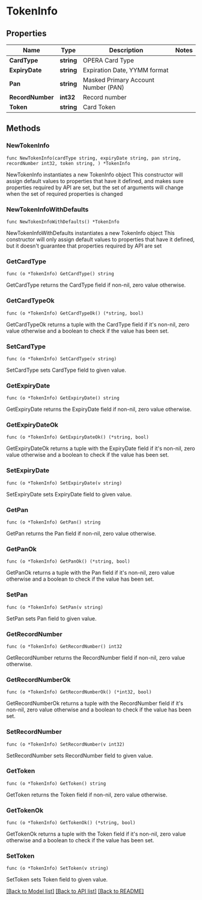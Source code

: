# TokenInfo

## Properties

Name | Type | Description | Notes
------------ | ------------- | ------------- | -------------
**CardType** | **string** | OPERA Card Type | 
**ExpiryDate** | **string** | Expiration Date, YYMM format | 
**Pan** | **string** | Masked Primary Account Number (PAN) | 
**RecordNumber** | **int32** | Record number | 
**Token** | **string** | Card Token | 

## Methods

### NewTokenInfo

`func NewTokenInfo(cardType string, expiryDate string, pan string, recordNumber int32, token string, ) *TokenInfo`

NewTokenInfo instantiates a new TokenInfo object
This constructor will assign default values to properties that have it defined,
and makes sure properties required by API are set, but the set of arguments
will change when the set of required properties is changed

### NewTokenInfoWithDefaults

`func NewTokenInfoWithDefaults() *TokenInfo`

NewTokenInfoWithDefaults instantiates a new TokenInfo object
This constructor will only assign default values to properties that have it defined,
but it doesn't guarantee that properties required by API are set

### GetCardType

`func (o *TokenInfo) GetCardType() string`

GetCardType returns the CardType field if non-nil, zero value otherwise.

### GetCardTypeOk

`func (o *TokenInfo) GetCardTypeOk() (*string, bool)`

GetCardTypeOk returns a tuple with the CardType field if it's non-nil, zero value otherwise
and a boolean to check if the value has been set.

### SetCardType

`func (o *TokenInfo) SetCardType(v string)`

SetCardType sets CardType field to given value.


### GetExpiryDate

`func (o *TokenInfo) GetExpiryDate() string`

GetExpiryDate returns the ExpiryDate field if non-nil, zero value otherwise.

### GetExpiryDateOk

`func (o *TokenInfo) GetExpiryDateOk() (*string, bool)`

GetExpiryDateOk returns a tuple with the ExpiryDate field if it's non-nil, zero value otherwise
and a boolean to check if the value has been set.

### SetExpiryDate

`func (o *TokenInfo) SetExpiryDate(v string)`

SetExpiryDate sets ExpiryDate field to given value.


### GetPan

`func (o *TokenInfo) GetPan() string`

GetPan returns the Pan field if non-nil, zero value otherwise.

### GetPanOk

`func (o *TokenInfo) GetPanOk() (*string, bool)`

GetPanOk returns a tuple with the Pan field if it's non-nil, zero value otherwise
and a boolean to check if the value has been set.

### SetPan

`func (o *TokenInfo) SetPan(v string)`

SetPan sets Pan field to given value.


### GetRecordNumber

`func (o *TokenInfo) GetRecordNumber() int32`

GetRecordNumber returns the RecordNumber field if non-nil, zero value otherwise.

### GetRecordNumberOk

`func (o *TokenInfo) GetRecordNumberOk() (*int32, bool)`

GetRecordNumberOk returns a tuple with the RecordNumber field if it's non-nil, zero value otherwise
and a boolean to check if the value has been set.

### SetRecordNumber

`func (o *TokenInfo) SetRecordNumber(v int32)`

SetRecordNumber sets RecordNumber field to given value.


### GetToken

`func (o *TokenInfo) GetToken() string`

GetToken returns the Token field if non-nil, zero value otherwise.

### GetTokenOk

`func (o *TokenInfo) GetTokenOk() (*string, bool)`

GetTokenOk returns a tuple with the Token field if it's non-nil, zero value otherwise
and a boolean to check if the value has been set.

### SetToken

`func (o *TokenInfo) SetToken(v string)`

SetToken sets Token field to given value.



[[Back to Model list]](../README.md#documentation-for-models) [[Back to API list]](../README.md#documentation-for-api-endpoints) [[Back to README]](../README.md)


